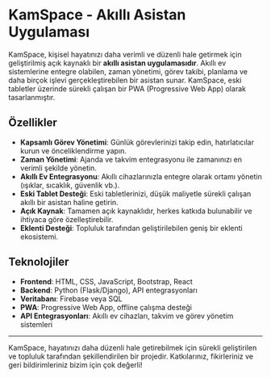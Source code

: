 # KamSpace - Akıllı Asistan Uygulaması

KamSpace, kişisel hayatınızı daha verimli ve düzenli hale getirmek için geliştirilmiş açık kaynaklı bir **akıllı asistan uygulamasıdır**. Akıllı ev sistemlerine entegre olabilen, zaman yönetimi, görev takibi, planlama ve daha birçok işlevi gerçekleştirebilen bir asistan sunar. KamSpace, eski tabletler üzerinde sürekli çalışan bir PWA (Progressive Web App) olarak tasarlanmıştır.

## Özellikler

- **Kapsamlı Görev Yönetimi**: Günlük görevlerinizi takip edin, hatırlatıcılar kurun ve önceliklendirme yapın.
- **Zaman Yönetimi**: Ajanda ve takvim entegrasyonu ile zamanınızı en verimli şekilde yönetin.
- **Akıllı Ev Entegrasyonu**: Akıllı cihazlarınızla entegre olarak ortamı yönetin (ışıklar, sıcaklık, güvenlik vb.).
- **Eski Tablet Desteği**: Eski tabletlerinizi, düşük maliyetle sürekli çalışan akıllı bir asistan haline getirin.
- **Açık Kaynak**: Tamamen açık kaynaklıdır, herkes katkıda bulunabilir ve ihtiyaca göre özelleştirebilir.
- **Eklenti Desteği**: Topluluk tarafından geliştirilebilen geniş bir eklenti ekosistemi.

## Teknolojiler

- **Frontend**: HTML, CSS, JavaScript, Bootstrap, React
- **Backend**: Python (Flask/Django), API entegrasyonları
- **Veritabanı**: Firebase veya SQL
- **PWA**: Progressive Web App, offline çalışma desteği
- **API Entegrasyonları**: Akıllı ev cihazları, takvim ve görev yönetim sistemleri
---

KamSpace, hayatınızı daha düzenli hale getirebilmek için sürekli geliştirilen ve topluluk tarafından şekillendirilen bir projedir. Katkılarınız, fikirleriniz ve geri bildirimleriniz bizim için çok değerli!
